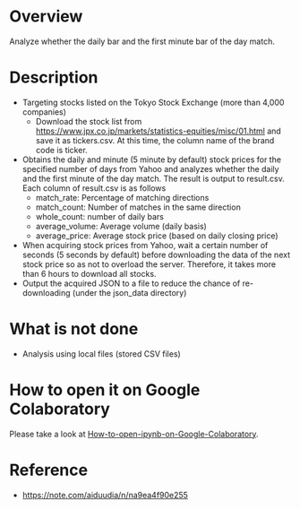 # Overview
Analyze whether the daily bar and the first minute bar of the day match.

# Description
* Targeting stocks listed on the Tokyo Stock Exchange (more than 4,000 companies)
  * Download the stock list from https://www.jpx.co.jp/markets/statistics-equities/misc/01.html and save it as tickers.csv. At this time, the column name of the brand code is ticker.
* Obtains the daily and minute (5 minute by default) stock prices for the specified number of days from Yahoo and analyzes whether the daily and the first minute of the day match. The result is output to result.csv. Each column of result.csv is as follows
  * match_rate: Percentage of matching directions
  * match_count: Number of matches in the same direction
  * whole_count: number of daily bars
  * average_volume: Average volume (daily basis)
  * average_price: Average stock price (based on daily closing price)
* When acquiring stock prices from Yahoo, wait a certain number of seconds (5 seconds by default) before downloading the data of the next stock price so as not to overload the server. Therefore, it takes more than 6 hours to download all stocks.
* Output the acquired JSON to a file to reduce the chance of re-downloading (under the json_data directory)

# What is not done
* Analysis using local files (stored CSV files)

# How to open it on Google Colaboratory
Please take a look at [How-to-open-ipynb-on-Google-Colaboratory](https://github.com/shoji9x9/How-to-open-ipynb-on-Google-Colaboratory).

# Reference
* https://note.com/aiduudia/n/na9ea4f90e255

